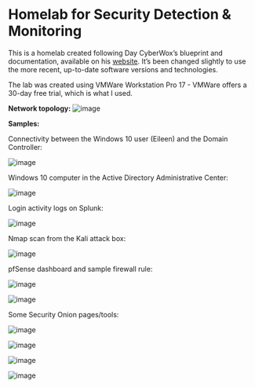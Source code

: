 # Homelab for Security Detection & Monitoring

This is a homelab created following Day CyberWox’s blueprint and documentation, available on his [website](https://cyberwoxacademy.com/building-a-cybersecurity-homelab-for-detection-monitoring/). It’s been changed slightly to use the more recent, up-to-date software versions and technologies. 

The lab was created using VMWare Workstation Pro 17 - VMWare offers a 30-day free trial, which is what I used.

**Network topology:**
![image](https://github.com/Samin325/Home-Lab-Blue/assets/88060791/4ddbcad0-aab4-4b07-9721-1317100daf13)


**Samples:**

Connectivity between the Windows 10 user (Eileen) and the Domain Controller:

![image](https://github.com/Samin325/Home-Lab-Blue/assets/88060791/decc8815-7237-4505-b7ba-f2707ea9d026)

Windows 10 computer in the Active Directory Administrative Center:

![image](https://github.com/Samin325/Home-Lab-Blue/assets/88060791/03bd8d49-0442-4206-90dc-71bd32aa76cd)

Login activity logs on Splunk:

![image](https://github.com/Samin325/Home-Lab-Blue/assets/88060791/62cb0622-a513-43fd-b1ec-bd4ced7b090e)

Nmap scan from the Kali attack box:

![image](https://github.com/Samin325/Home-Lab-Blue/assets/88060791/8bf8966e-ba8b-4e57-a5d0-14f164fbe721)

pfSense dashboard and sample firewall rule:

![image](https://github.com/Samin325/Home-Lab-Blue/assets/88060791/aa744205-73a5-4466-9c7e-b02558b2e6a8)

![image](https://github.com/Samin325/Home-Lab-Blue/assets/88060791/ac8e433f-9eaa-4bec-8d6f-a4eadcfaa162)

Some Security Onion pages/tools:

![image](https://github.com/Samin325/Home-Lab-Blue/assets/88060791/3fbe8af8-a9ba-4b59-915b-20e3643574bc)

![image](https://github.com/Samin325/Home-Lab-Blue/assets/88060791/71d9a82d-d174-4c4c-88a5-aea08087fb11)

![image](https://github.com/Samin325/Home-Lab-Blue/assets/88060791/efa8dbe9-a2f3-4941-89a7-1ee223bba777)

![image](https://github.com/Samin325/Home-Lab-Blue/assets/88060791/0d9cc5db-db83-457d-9da3-ce6f70671770)

